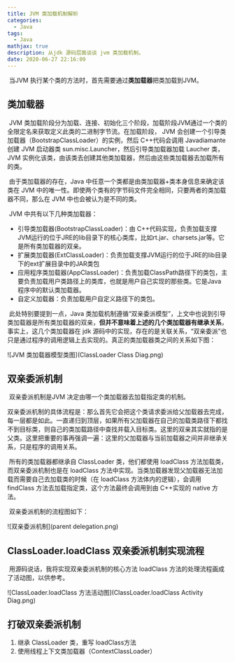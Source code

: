 ```yaml
---
title: JVM 类加载机制解析
categories:
  - Java
tags:
  - Java
mathjax: true
description: 从jdk 源码层面谈谈 jvm 类加载机制。
date: 2020-06-27 22:16:09
---
```


​	当JVM 执行某个类的方法时，首先需要通过**类加载器**把类加载到JVM。

## 类加载器

​	JVM 类加载阶段分为加载、连接、初始化三个阶段，加载阶段JVM通过一个类的全限定名来获取定义此类的二进制字节流。在加载阶段， JVM 会创建一个引导类加载器（BootstrapClassLoader）的实例，然后 C++代码会调用 Javadiamante 创建 JVM 启动器类 sun.misc.Launcher，然后引导类加载器加载 Laucher 类，JVM 实例化该类，由该类去创建其他类加载器，然后由这些类加载器去加载所有的类。

​	由于类加载器的存在，Java 中任意一个类都是由类加载器+类本身信息来确定该类在 JVM 中的唯一性。即使两个类有的字节码文件完全相同，只要两者的类加载器不同，那么在 JVM 中也会被认为是不同的类。

​	JVM 中共有以下几种类加载器：

* 引导类加载器(BootstrapClassLoader)：由 C++代码实现，负责加载支撑JVM运行的位于JRE的lib目录下的核心类库，比如rt.jar、charsets.jar等。它是所有类加载器的双亲。
* 扩展类加载器(ExtClassLoader)：负责加载支撑JVM运行的位于JRE的lib目录下的ext扩展目录中的JAR类包
* 应用程序类加载器(AppClassLoader)：负责加载ClassPath路径下的类包，主要负责加载用户类路径上的类库，也就是用户自己实现的那些类。它是Java 程序中的默认类加载器。
* 自定义加载器：负责加载用户自定义路径下的类包。

​	此处特别要提到一点，Java 类加载机制遵循“双亲委派模型”，上文中也说到引导类加载器是所有类加载器的双亲，**但并不意味着上述的几个类加载器有继承关系**，事实上，这几个类加载器在 jdk 源码中的实现，存在的是关联关系，“双亲委派”也只是通过程序的调用逻辑上去实现的。真正的类加载器类之间的关系如下图：

![JVM 类加载器模型类图](ClassLoader Class Diag.png)

## 双亲委派机制

​	双亲委派机制是JVM 决定由哪一个类加载器去加载指定类的机制。

​	双亲委派机制的具体流程是：那么首先它会把这个类请求委派给父加载器去完成，每一层都是如此。一直递归到顶层，如果所有父加载器在自己的加载类路径下都找不到目标类，则自己的类加载路径中查找并载入目标类。这里的双亲其实就指的是父类。这里把重要的事再强调一遍：这里的父加载器与当前加载器之间并非继承关系，只是程序的调用关系。

​	所有的类加载器都继承自 ClassLoader 类，他们都使用 loadClass 方法加载类，而双亲委派机制也是在 loadClass 方法中实现。当类加载器发现父加载器无法加载而需要自己去加载类的时候（在 loadClass 方法体内的逻辑），会调用 findClass 方法去加载指定类，这个方法最终会调用到由 C++实现的 native 方法。

​	双亲委派机制的流程图如下：

![双亲委派机制](parent delegation.png)

## ClassLoader.loadClass 双亲委派机制实现流程

​	用源码说话，我将实现双亲委派机制的核心方法 loadClass 方法的处理流程画成了活动图，以供参考。

![ClassLoader.loadClass 方法活动图](ClassLoader.loadClass Activity Diag.png)

## 打破双亲委派机制

1. 继承 ClassLoader 类，重写 loadClass方法
2. 使用线程上下文类加载器（ContextClassLoader）